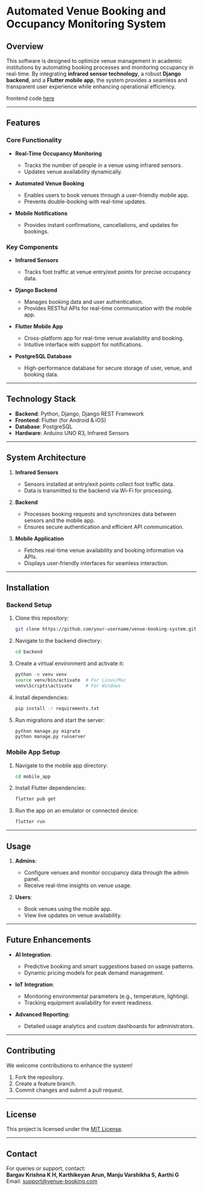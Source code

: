 # Automated Venue Booking and Occupancy Monitoring System  

## Overview  
This software is designed to optimize venue management in academic institutions by automating booking processes and monitoring occupancy in real-time. By integrating **infrared sensor technology**, a robust **Django backend**, and a **Flutter mobile app**, the system provides a seamless and transparent user experience while enhancing operational efficiency.  

frontend code [here](https://github.com/arion52/venue-management-flutter)

---

## Features  
### Core Functionality  
- **Real-Time Occupancy Monitoring**  
  - Tracks the number of people in a venue using infrared sensors.  
  - Updates venue availability dynamically.  

- **Automated Venue Booking**  
  - Enables users to book venues through a user-friendly mobile app.  
  - Prevents double-booking with real-time updates.  

- **Mobile Notifications**  
  - Provides instant confirmations, cancellations, and updates for bookings.  

### Key Components  
- **Infrared Sensors**  
  - Tracks foot traffic at venue entry/exit points for precise occupancy data.  

- **Django Backend**  
  - Manages booking data and user authentication.  
  - Provides RESTful APIs for real-time communication with the mobile app.  

- **Flutter Mobile App**  
  - Cross-platform app for real-time venue availability and booking.  
  - Intuitive interface with support for notifications.  

- **PostgreSQL Database**  
  - High-performance database for secure storage of user, venue, and booking data.  

---

## Technology Stack  
- **Backend**: Python, Django, Django REST Framework  
- **Frontend**: Flutter (for Android & iOS)  
- **Database**: PostgreSQL  
- **Hardware**: Arduino UNO R3, Infrared Sensors  

---

## System Architecture  

1. **Infrared Sensors**  
   - Sensors installed at entry/exit points collect foot traffic data.  
   - Data is transmitted to the backend via Wi-Fi for processing.  

2. **Backend**  
   - Processes booking requests and synchronizes data between sensors and the mobile app.  
   - Ensures secure authentication and efficient API communication.  

3. **Mobile Application**  
   - Fetches real-time venue availability and booking information via APIs.  
   - Displays user-friendly interfaces for seamless interaction.  

---

## Installation  

### Backend Setup  
1. Clone this repository:  
   ```bash  
   git clone https://github.com/your-username/venue-booking-system.git  
   ```  
2. Navigate to the backend directory:  
   ```bash  
   cd backend  
   ```  
3. Create a virtual environment and activate it:  
   ```bash  
   python -m venv venv  
   source venv/bin/activate  # For Linux/Mac  
   venv\Scripts\activate     # For Windows  
   ```  
4. Install dependencies:  
   ```bash  
   pip install -r requirements.txt  
   ```  
5. Run migrations and start the server:  
   ```bash  
   python manage.py migrate  
   python manage.py runserver  
   ```  

### Mobile App Setup  
1. Navigate to the mobile app directory:  
   ```bash  
   cd mobile_app  
   ```  
2. Install Flutter dependencies:  
   ```bash  
   flutter pub get  
   ```  
3. Run the app on an emulator or connected device:  
   ```bash  
   flutter run  
   ```  

---

## Usage  
1. **Admins**:  
   - Configure venues and monitor occupancy data through the admin panel.  
   - Receive real-time insights on venue usage.  

2. **Users**:  
   - Book venues using the mobile app.  
   - View live updates on venue availability.  

---

## Future Enhancements  
- **AI Integration**:  
  - Predictive booking and smart suggestions based on usage patterns.  
  - Dynamic pricing models for peak demand management.  

- **IoT Integration**:  
  - Monitoring environmental parameters (e.g., temperature, lighting).  
  - Tracking equipment availability for event readiness.  

- **Advanced Reporting**:  
  - Detailed usage analytics and custom dashboards for administrators.  

---

## Contributing  
We welcome contributions to enhance the system!  
1. Fork the repository.  
2. Create a feature branch.  
3. Commit changes and submit a pull request.  

---

## License  
This project is licensed under the [MIT License](LICENSE).  

---

## Contact  
For queries or support, contact:  
**Bargav Krishna K H, Karthikeyan Arun, Manju Varshikha S, Aarthi G**  
Email: support@venue-booking.com
